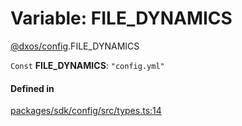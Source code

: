 # Variable: FILE\_DYNAMICS

[@dxos/config](../modules/dxos_config.md).FILE_DYNAMICS

 `Const` **FILE\_DYNAMICS**: ``"config.yml"``

#### Defined in

[packages/sdk/config/src/types.ts:14](https://github.com/dxos/dxos/blob/main/packages/sdk/config/src/types.ts#L14)
